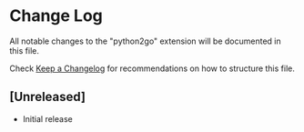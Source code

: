 # Change Log

All notable changes to the "python2go" extension will be documented in this file.

Check [Keep a Changelog](http://keepachangelog.com/) for recommendations on how to structure this file.

## [Unreleased]

- Initial release